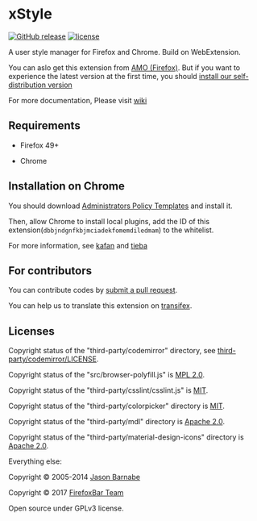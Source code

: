 # xStyle

[![GitHub release](https://img.shields.io/github/release/FirefoxBar/xStyle.svg)](https://github.com/FirefoxBar/xStyle/releases)
[![license](https://img.shields.io/github/license/FirefoxBar/xStyle.svg)](https://github.com/FirefoxBar/xStyle/blob/master/COPYING)

A user style manager for Firefox and Chrome. Build on WebExtension.

You can aslo get this extension from [AMO (Firefox)](https://addons.mozilla.org/zh-CN/firefox/addon/xstyle/). But if you want to experience the latest version at the first time, you should [install our self-distribution version](https://github.com/FirefoxBar/xStyle/releases)

For more documentation, Please visit [wiki](https://github.com/FirefoxBar/xStyle/wiki)

## Requirements

* Firefox 49+

* Chrome

## Installation on Chrome

You should download [Administrators Policy Templates](http://www.chromium.org/administrators/policy-templates) and install it.

Then, allow Chrome to install local plugins, add the ID of this extension(`dbbjndgnfkbjmciadekfomemdiledmam`) to the whitelist.

For more information, see [kafan](http://bbs.kafan.cn/thread-1689765-1-1.html) and [tieba](http://tieba.baidu.com/p/3091171066)

## For contributors

You can contribute codes by [submit a pull request](https://github.com/FirefoxBar/xStyle/compare).

You can help us to translate this extension on [transifex](https://www.transifex.com/sytec/xstyle/).

## Licenses

Copyright status of the "third-party/codemirror" directory, see [third-party/codemirror/LICENSE](third-party/codemirror/LICENSE).

Copyright status of the "src/browser-polyfill.js" is [MPL 2.0](http://mozilla.org/MPL/2.0/).

Copyright status of the "third-party/csslint/csslint.js" is [MIT](https://github.com/CSSLint/csslint/blob/master/LICENSE).

Copyright status of the "third-party/colorpicker" directory is [MIT](https://github.com/easylogic/codemirror-colorpicker/blob/master/LICENSE).

Copyright status of the "third-party/mdl" directory is [Apache 2.0](https://github.com/google/material-design-lite/blob/mdl-1.x/LICENSE).

Copyright status of the "third-party/material-design-icons" directory is [Apache 2.0](https://github.com/google/material-design-icons/blob/master/LICENSE).

Everything else:

Copyright © 2005-2014 [Jason Barnabe](https://github.com/JasonBarnabe)

Copyright © 2017 [FirefoxBar Team](http://team.firefoxcn.net)

Open source under GPLv3 license.